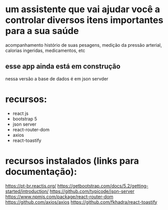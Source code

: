 # um assistente que vai ajudar você a controlar diversos itens importantes para a sua saúde 

acompanhamento histório de suas pesagens, medição da pressão arterial, calorias ingeridas, medicamentos, etc

## esse app ainda está em construção
nessa versão a base de dados é em json servder

# recursos:
- react js
- bootstrap 5
- json server
- react-router-dom
- axios
- react-toastify

# recursos instalados (links para documentação):
https://pt-br.reactjs.org/
https://getbootstrap.com/docs/5.2/getting-started/introduction/
https://github.com/typicode/json-server
https://www.npmjs.com/package/react-router-dom
https://github.com/axios/axios
https://github.com/fkhadra/react-toastify




